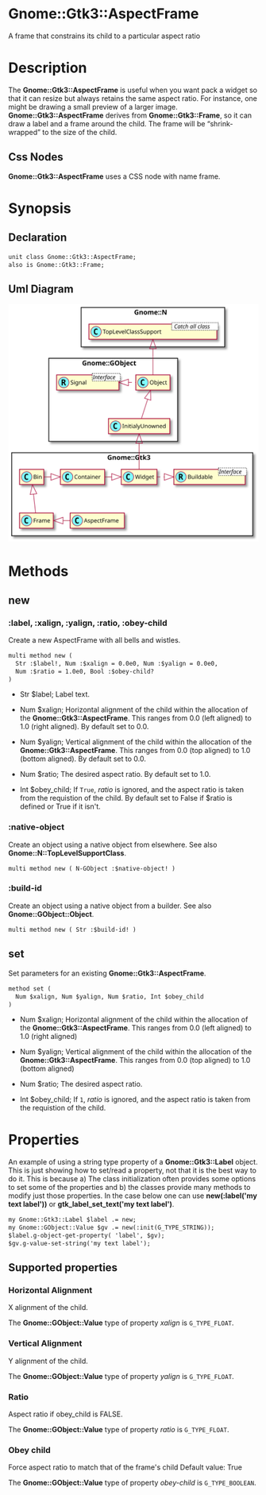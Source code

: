 Gnome::Gtk3::AspectFrame
========================

A frame that constrains its child to a particular aspect ratio

Description
===========

The **Gnome::Gtk3::AspectFrame** is useful when you want pack a widget so that it can resize but always retains the same aspect ratio. For instance, one might be drawing a small preview of a larger image. **Gnome::Gtk3::AspectFrame** derives from **Gnome::Gtk3::Frame**, so it can draw a label and a frame around the child. The frame will be “shrink-wrapped” to the size of the child.

Css Nodes
---------

**Gnome::Gtk3::AspectFrame** uses a CSS node with name frame.

Synopsis
========

Declaration
-----------

    unit class Gnome::Gtk3::AspectFrame;
    also is Gnome::Gtk3::Frame;

Uml Diagram
-----------

![](plantuml/AspectFrame.svg)

Methods
=======

new
---

### :label, :xalign, :yalign, :ratio, :obey-child

Create a new AspectFrame with all bells and wistles.

    multi method new (
      Str :$label!, Num :$xalign = 0.0e0, Num :$yalign = 0.0e0,
      Num :$ratio = 1.0e0, Bool :$obey-child?
    )

  * Str $label; Label text.

  * Num $xalign; Horizontal alignment of the child within the allocation of the **Gnome::Gtk3::AspectFrame**. This ranges from 0.0 (left aligned) to 1.0 (right aligned). By default set to 0.0.

  * Num $yalign; Vertical alignment of the child within the allocation of the **Gnome::Gtk3::AspectFrame**. This ranges from 0.0 (top aligned) to 1.0 (bottom aligned). By default set to 0.0.

  * Num $ratio; The desired aspect ratio. By default set to 1.0.

  * Int $obey_child; If `True`, *ratio* is ignored, and the aspect ratio is taken from the requistion of the child. By default set to False if $ratio is defined or True if it isn't.

### :native-object

Create an object using a native object from elsewhere. See also **Gnome::N::TopLevelSupportClass**.

    multi method new ( N-GObject :$native-object! )

### :build-id

Create an object using a native object from a builder. See also **Gnome::GObject::Object**.

    multi method new ( Str :$build-id! )

set
---

Set parameters for an existing **Gnome::Gtk3::AspectFrame**.

    method set (
      Num $xalign, Num $yalign, Num $ratio, Int $obey_child
    )

  * Num $xalign; Horizontal alignment of the child within the allocation of the **Gnome::Gtk3::AspectFrame**. This ranges from 0.0 (left aligned) to 1.0 (right aligned)

  * Num $yalign; Vertical alignment of the child within the allocation of the **Gnome::Gtk3::AspectFrame**. This ranges from 0.0 (top aligned) to 1.0 (bottom aligned)

  * Num $ratio; The desired aspect ratio.

  * Int $obey_child; If `1`, *ratio* is ignored, and the aspect ratio is taken from the requistion of the child.

Properties
==========

An example of using a string type property of a **Gnome::Gtk3::Label** object. This is just showing how to set/read a property, not that it is the best way to do it. This is because a) The class initialization often provides some options to set some of the properties and b) the classes provide many methods to modify just those properties. In the case below one can use **new(:label('my text label'))** or **gtk_label_set_text('my text label')**.

    my Gnome::Gtk3::Label $label .= new;
    my Gnome::GObject::Value $gv .= new(:init(G_TYPE_STRING));
    $label.g-object-get-property( 'label', $gv);
    $gv.g-value-set-string('my text label');

Supported properties
--------------------

### Horizontal Alignment

X alignment of the child.

The **Gnome::GObject::Value** type of property *xalign* is `G_TYPE_FLOAT`.

### Vertical Alignment

Y alignment of the child.

The **Gnome::GObject::Value** type of property *yalign* is `G_TYPE_FLOAT`.

### Ratio

Aspect ratio if obey_child is FALSE.

The **Gnome::GObject::Value** type of property *ratio* is `G_TYPE_FLOAT`.

### Obey child

Force aspect ratio to match that of the frame's child Default value: True

The **Gnome::GObject::Value** type of property *obey-child* is `G_TYPE_BOOLEAN`.

